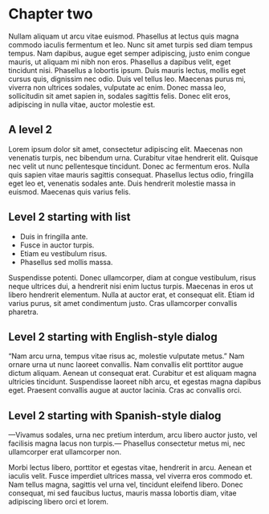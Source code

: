 # Chapter two

Nullam aliquam ut arcu vitae euismod. Phasellus at lectus quis magna commodo iaculis fermentum et leo. Nunc sit amet turpis sed diam tempus tempus. Nam dapibus, augue eget semper adipiscing, justo enim congue mauris, ut aliquam mi nibh non eros. Phasellus a dapibus velit, eget tincidunt nisi. Phasellus a lobortis ipsum. Duis mauris lectus, mollis eget cursus quis, dignissim nec odio. Duis vel tellus leo. Maecenas purus mi, viverra non ultrices sodales, vulputate ac enim. Donec massa leo, sollicitudin sit amet sapien in, sodales sagittis felis. Donec elit eros, adipiscing in nulla vitae, auctor molestie est.

## A level 2

Lorem ipsum dolor sit amet, consectetur adipiscing elit. Maecenas non venenatis turpis, nec bibendum urna. Curabitur vitae hendrerit elit. Quisque nec velit ut nunc pellentesque tincidunt. Donec ac fermentum eros. Nulla quis sapien vitae mauris sagittis consequat. Phasellus lectus odio, fringilla eget leo et, venenatis sodales ante. Duis hendrerit molestie massa in euismod. Maecenas quis varius felis.

## Level 2 starting with list

- Duis in fringilla ante. 
- Fusce in auctor turpis. 
- Etiam eu vestibulum risus. 
- Phasellus sed mollis massa. 

Suspendisse potenti. Donec ullamcorper, diam at congue vestibulum, risus neque ultrices dui, a hendrerit nisi enim luctus turpis. Maecenas in eros ut libero hendrerit elementum. Nulla at auctor erat, et consequat elit. Etiam id varius purus, sit amet condimentum justo. Cras ullamcorper convallis pharetra.

## Level 2 starting with English-style dialog

&#8220;Nam arcu urna, tempus vitae risus ac, molestie vulputate metus.&#8221; Nam ornare urna ut nunc laoreet convallis. Nam convallis elit porttitor augue dictum aliquam. Aenean ut consequat erat. Curabitur et est aliquam magna ultricies tincidunt. Suspendisse laoreet nibh arcu, et egestas magna dapibus eget. Praesent convallis augue at auctor lacinia. Cras ac convallis orci.

## Level 2 starting with Spanish-style dialog

&#8212;Vivamus sodales, urna nec pretium interdum, arcu libero auctor justo, vel facilisis magna lacus non turpis.&#8212; Phasellus consectetur metus mi, nec ullamcorper erat ullamcorper non. 

Morbi lectus libero, porttitor et egestas vitae, hendrerit in arcu. Aenean et iaculis velit. Fusce imperdiet ultrices massa, vel viverra eros commodo et. Nam tellus magna, sagittis vel urna vel, tincidunt eleifend libero. Donec consequat, mi sed faucibus luctus, mauris massa lobortis diam, vitae adipiscing libero orci et lorem. 